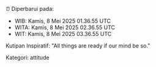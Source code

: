 ⏰ Diperbarui pada:
- WIB: Kamis, 8 Mei 2025 01.36.55 UTC
- WITA: Kamis, 8 Mei 2025 02.36.55 UTC
- WIT: Kamis, 8 Mei 2025 03.36.55 UTC

Kutipan Inspiratif:
"All things are ready if our mind be so."


Kategori: attitude

